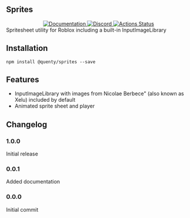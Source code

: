 ## Sprites
<div align="center">
  <a href="http://quenty.github.io/api/">
    <img src="https://img.shields.io/badge/docs-website-green.svg" alt="Documentation" />
  </a>
  <a href="https://discord.gg/mhtGUS8">
    <img src="https://img.shields.io/badge/discord-nevermore-blue.svg" alt="Discord" />
  </a>
  <a href="https://github.com/Quenty/NevermoreEngine/actions">
    <img src="https://github.com/Quenty/NevermoreEngine/workflows/luacheck/badge.svg" alt="Actions Status" />
  </a>
</div>
Spritesheet utility for Roblox including a built-in InputImageLibrary

## Installation
```
npm install @quenty/sprites --save
```

## Features

* InputImageLibrary with images from Nicolae Berbece" (also known as Xelu) included by default
* Animated sprite sheet and player
## Changelog

### 1.0.0
Initial release

### 0.0.1
Added documentation

### 0.0.0
Initial commit